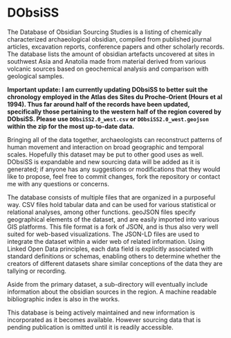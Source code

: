 DObsiSS
=======

The Database of Obsidian Sourcing Studies is a listing of chemically characterized archaeological obsidian, compiled from published journal articles, excavation reports, conference papers and other scholarly records. The database lists the amount of obsidian artefacts uncovered at sites in southwest Asia and Anatolia made from material derived from various volcanic sources based on geochemical analysis and comparison with geological samples.

**Important update: I am currently updating DObsiSS to better suit the chronology employed in the Atlas des Sites du Proche-Orient (Hours et al 1994). Thus far around half of the records have been updated, specifically those pertaining to the western half of the region covered by DObsiSS. Please use `DObsiSS2.0_west.csv` or `DObsiSS2.0_west.geojson` within the zip for the most up-to-date data.**

Bringing all of the data together, archaeologists can reconstruct patterns of human movement and interaction on broad geographic and temporal scales. Hopefully this dataset may be put to other good uses as well. DObsiSS is expandable and new sourcing data will be added as it is generated; if anyone has any suggestions or modifications that they would like to propose, feel free to commit changes, fork the repository or contact me with any questions or concerns.

The database consists of multiple files that are organized in a purposeful way. CSV files hold tabular data and can be used for various statistical or relational analyses, among other functions. geoJSON files specify geographical elements of the dataset, and are easily imported into various GIS platforms. This file format is a fork of JSON, and is thus also very well suited for web-based visualizations. The JSON-LD files are used to integrate the dataset within a wider web of related information. Using Linked Open Data principles, each data field is explicitly associated with standard definitions or schemas, enabling others to determine whether the creators of different datasets share similar conceptions of the data they are tallying or recording. 

Aside from the primary dataset, a sub-directory will eventually include information about the obsidian sources in the region. A machine readable bibliographic index is also in the works. 

This database is being actively maintained and new information is incorporated as it becomes available. However sourcing data that is pending publication is omitted until it is readily accessible. 
